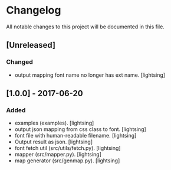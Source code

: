# Changelog
All notable changes to this project will be documented in this file.

## [Unreleased]
### Changed
- output mapping font name no longer has ext name. [lightsing]

## [1.0.0] - 2017-06-20
### Added
- examples (examples). [lightsing]
- output json mapping from css class to font. [lightsing]
- font file with human-readable filename. [lightsing]
- Output result as json. [lightsing]
- font fetch util (src/utils/fetch.py). [lightsing]
- mapper (src/mapper.py). [lightsing]
- map generator (src/genmap.py). [lightsing]
